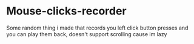 # Mouse-clicks-recorder
Some random thing i made that records you left click button presses and you can play them back, doesn't support scrolling cause im lazy
